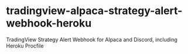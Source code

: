 # tradingview-alpaca-strategy-alert-webhook-heroku
TradingView Strategy Alert Webhook for Alpaca and Discord, including Heroku Procfile
